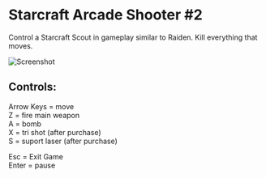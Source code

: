 # Starcraft Arcade Shooter #2

Control a Starcraft Scout in gameplay similar to Raiden. Kill everything that moves.

![Screenshot](https://github.com/timeblade0/starcraft_arcade_shooter_2/blob/main/screenshot.jpg)

Controls:  
-------------------------  
Arrow Keys = move  
Z = fire main weapon  
A = bomb  
X = tri shot (after purchase)  
S = suport laser (after purchase)  

Esc = Exit Game  
Enter = pause  
